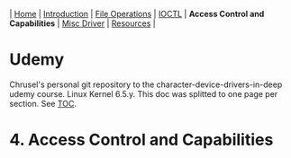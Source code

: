| [Home](../README.md) | [Introduction](../section-1/section-1.md) | [File Operations](../section-2/section-2.md) | [IOCTL](../section-3/section-3.md) | **Access Control and Capabilities** | [Misc Driver](../section-5/section-5.md) | [Resources](../section-6/section-6.md) |
# Udemy
Chrusel's personal git repository to the character-device-drivers-in-deep udemy course. Linux Kernel 6.5.y. This doc was splitted to one page per section. See [TOC](../README.md).

# 4. Access Control and Capabilities

